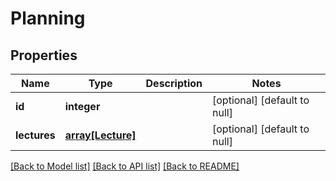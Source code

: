 # Planning

## Properties
Name | Type | Description | Notes
------------ | ------------- | ------------- | -------------
**id** | **integer** |  | [optional] [default to null]
**lectures** | [**array[Lecture]**](Lecture.md) |  | [optional] [default to null]

[[Back to Model list]](../README.md#documentation-for-models) [[Back to API list]](../README.md#documentation-for-api-endpoints) [[Back to README]](../README.md)



